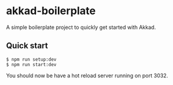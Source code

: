 # akkad-boilerplate
A simple boilerplate project to quickly get started with Akkad.

## Quick start
```
$ npm run setup:dev
$ npm run start:dev
```

You should now be have a hot reload server running on port 3032. 
